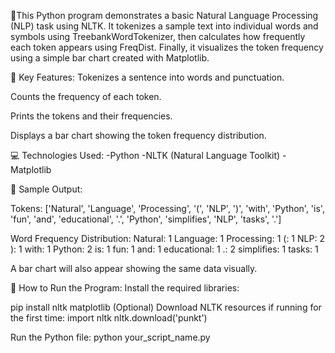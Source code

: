 📄This Python program demonstrates a basic Natural Language Processing (NLP) task using NLTK. It tokenizes a sample text into individual words and symbols using TreebankWordTokenizer, then calculates how frequently each token appears using FreqDist. Finally, it visualizes the token frequency using a simple bar chart created with Matplotlib.

🧠 Key Features:
Tokenizes a sentence into words and punctuation.

Counts the frequency of each token.

Prints the tokens and their frequencies.

Displays a bar chart showing the token frequency distribution.

💻 Technologies Used:
-Python
-NLTK (Natural Language Toolkit)
-Matplotlib

🧪 Sample Output:

Tokens: ['Natural', 'Language', 'Processing', '(', 'NLP', ')', 'with', 'Python', 'is', 'fun', 'and', 'educational', '.', 'Python', 'simplifies', 'NLP', 'tasks', '.']

Word Frequency Distribution:
Natural: 1
Language: 1
Processing: 1
(: 1
NLP: 2
): 1
with: 1
Python: 2
is: 1
fun: 1
and: 1
educational: 1
.: 2
simplifies: 1
tasks: 1

A bar chart will also appear showing the same data visually.

📌 How to Run the Program:
Install the required libraries:

pip install nltk matplotlib
(Optional) Download NLTK resources if running for the first time:
import nltk
nltk.download('punkt')

Run the Python file:
python your_script_name.py
